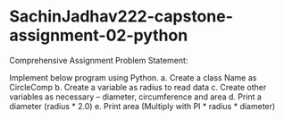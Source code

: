 # SachinJadhav222-capstone-assignment-02-python

Comprehensive Assignment
Problem Statement:

Implement below program using Python.
a. Create a class Name as CircleComp
b. Create a variable as radius to read data
c. Create other variables as necessary – diameter, circumference and area
d. Print a diameter (radius * 2.0)
e. Print area (Multiply with PI * radius * diameter)